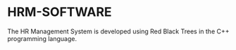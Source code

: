 # HRM-SOFTWARE
The HR Management System is developed using Red Black Trees in the C++ programming language.
